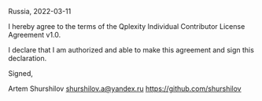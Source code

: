 Russia, 2022-03-11

I hereby agree to the terms of the Qplexity Individual Contributor License
Agreement v1.0.

I declare that I am authorized and able to make this agreement and sign this
declaration.

Signed,

Artem Shurshilov shurshilov.a@yandex.ru https://github.com/shurshilov
